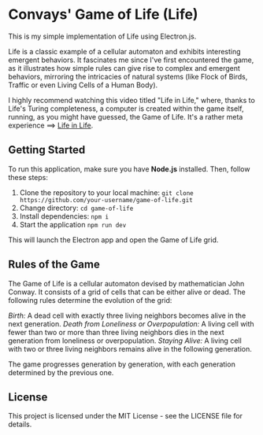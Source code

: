 # Convays' Game of Life (Life)
This is my simple implementation of Life using Electron.js. 

Life is a classic example of a cellular automaton and exhibits interesting emergent behaviors. It fascinates me since I've first encountered the game, as it illustrates how simple rules can give rise to complex and emergent behaviors, mirroring the intricacies of natural systems
(like Flock of Birds, Traffic or even Living Cells of a Human Body).

I highly recommend watching this video titled "Life in Life," where, thanks to Life's Turing completeness, a computer is created within the game itself, running, as you might have guessed, the Game of Life. It's a rather meta experience
==> [Life in Life](https://www.youtube.com/watch?v=Kk2MH9O4pXY).

## Getting Started
To run this application, make sure you have **Node.js** installed. Then, follow these steps:
1. Clone the repository to your local machine: ```git clone https://github.com/your-username/game-of-life.git```
2. Change directory: ```cd game-of-life```
3. Install dependencies: ```npm i```
4. Start the application ```npm run dev```

This will launch the Electron app and open the Game of Life grid.

## Rules of the Game

The Game of Life is a cellular automaton devised by mathematician John Conway. It consists of a grid of cells that can be either alive or dead. 
The following rules determine the evolution of the grid:

*Birth:* A dead cell with exactly three living neighbors becomes alive in the next generation.
*Death from Loneliness or Overpopulation:* A living cell with fewer than two or more than three living neighbors dies in the next generation from loneliness or overpopulation.
*Staying Alive:* A living cell with two or three living neighbors remains alive in the following generation.

The game progresses generation by generation, with each generation determined by the previous one.

## License
This project is licensed under the MIT License - see the LICENSE file for details.
